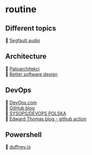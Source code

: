 # routine

## Different topics

:musical_note: [Segfault audio](https://open.spotify.com/show/6rdGy8gZmka66XsKwDDB9v?si=t2bPftutQhOXHpHo4l9X5Q)

## Architecture

:musical_note: [Patoarchitekci](https://open.spotify.com/show/13wiwR1mmHD3PTBcMt9J9J?si=V8HeU50vQ_y8A-H-eFTcCA)</br>
:musical_note: [Better software design](https://open.spotify.com/show/0QCDOJNUWnJkaq73FasfkY?si=l9DsYbepTVG02gDVrEc4XA)

## DevOps

:notebook: [DevOps.com](https://devops.com/)</br>
:notebook: [GitHub blog](https://github.blog/)</br>
:notebook: [SYSOPS/DEVOPS POLSKA](https://www.sysopspolska.pl/)</br>
:notebook: [Edward Thomas blog - github action](https://www.edwardthomson.com/blog/)

## Powershell

:notebook: [duffney.io](https://duffney.io/posts/)

